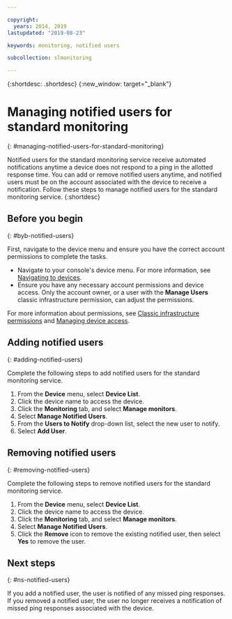 ```yaml
---

copyright:
  years: 2014, 2019
lastupdated: "2019-08-23"

keywords: monitoring, notified users

subcollection: slmonitoring

---
```


{:shortdesc: .shortdesc}
{:new_window: target="_blank"}

# Managing notified users for standard monitoring
{: #managing-notified-users-for-standard-monitoring}

Notified users for the standard monitoring service receive automated notifications anytime a device does not respond to a ping in the allotted response time. You can add or remove notified users anytime, and notified users must be on the account associated with the device to receive a notification. Follow these steps to manage notified users for the standard monitoring service.
{:shortdesc}

## Before you begin
{: #byb-notified-users}

First, navigate to the device menu and ensure you have the correct account permissions to complete the tasks.

* Navigate to your console's device menu. For more information, see [Navigating to devices](/docs//SLmonitoring?topic=virtual-servers-navigating-devices).
* Ensure you have any necessary account permissions and device access. Only the account owner, or a user with the **Manage Users** classic infrastructure permission, can adjust the permissions.

For more information about permissions, see [Classic infrastructure permissions](/docs/iam?topic=iam-infrapermission#infrapermission) and [Managing device access](/docs/vsi?topic=virtual-servers-managing-device-access).

## Adding notified users
{: #adding-notified-users}

Complete the following steps to add notified users for the standard monitoring service.
1. From the **Device** menu, select **Device List**.
2. Click the device name to access the device.
3. Click the **Monitoring** tab, and select **Manage monitors**.
4. Select **Manage Notified Users**.
5. From the **Users to Notify** drop-down list, select the new user to notify.
6. Select **Add User**.

## Removing notified users
{: #removing-notified-users}

Complete the following steps to remove notified users for the standard monitoring service.
1. From the **Device** menu, select **Device List**.
2. Click the device name to access the device.
3. Click the **Monitoring** tab, and select **Manage monitors**.
4. Select **Manage Notified Users**.
5. Click the **Remove** icon to remove the existing notified user, then select **Yes** to remove the user. 

## Next steps
{: #ns-notified-users}

If you add a notified user, the user is notified of any missed ping responses. If you removed a notified user, the user no longer receives a notification of missed ping responses associated with the device.
